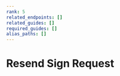 ```yaml
---
rank: 5
related_endpoints: []
related_guides: []
required_guides: []
alias_paths: []
---
```


# Resend Sign Request